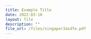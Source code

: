 ```yaml
---
title: Example Title
date: 2022-03-10
layout: file
description: ""
file_url: /files/singapor3asdfe.pdf
---
```

